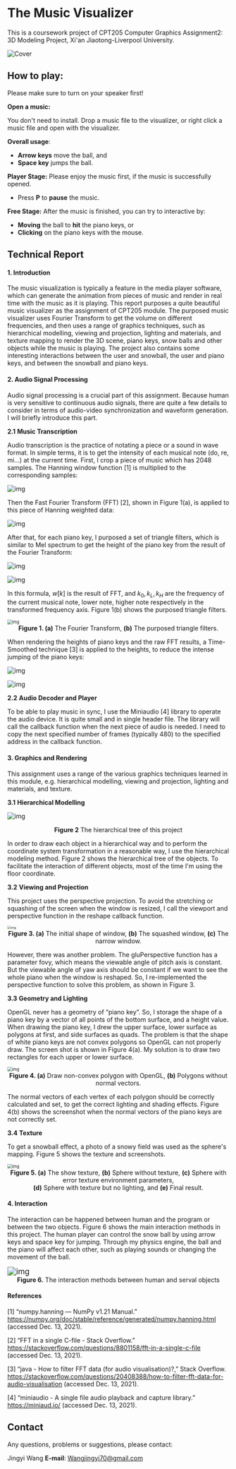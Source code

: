 # The Music Visualizer

This is a coursework project of CPT205 Computer Graphics Assignment2: 3D Modeling Project, Xi'an Jiaotong-Liverpool University.

![Cover](asset/Cover.png)



## **How to play**: 

Please make sure to turn on your speaker first!

**Open a music:**

You don't need to install. Drop a music file to the visualizer, or right click a music file and open with the visualizer.

**Overall usage**:

- **Arrow keys** move the ball, and
- **Space key** jumps the ball.

**Player Stage:** Please enjoy the music first, if the music is successfully opened.

- Press **P** to **pause** the music.

**Free Stage:** After the music is finished, you can try to interactive by:

- **Moving** the ball to **hit** the piano keys, or
- **Clicking** on the piano keys with the mouse.



## Technical Report

#### **1.**   **Introduction**

The music visualization is typically a feature in the media player software, which can generate the animation from pieces of music and render in real time with the music as it is playing. This report purposes a quite beautiful music visualizer as the assignment of CPT205 module. The purposed music visualizer uses Fourier Transform to get the volume on different frequencies, and then uses a range of graphics techniques, such as hierarchical modelling, viewing and projection, lighting and materials, and texture mapping to render the 3D scene, piano keys, snow balls and other objects while the music is playing. The project also contains some interesting interactions between the user and snowball, the user and piano keys, and between the snowball and piano keys.

#### **2.**   **Audio Signal Processing**

Audio signal processing is a crucial part of this assignment. Because human is very sensitive to continuous audio signals, there are quite a few details to consider in terms of audio-video synchronization and waveform generation. I will briefly introduce this part.

**2.1**    **Music Transcription**

Audio transcription is the practice of notating a piece or a sound in wave format. In simple terms, it is to get the intensity of each musical note (do, re, mi…) at the current time. First, I crop a piece of music which has 2048 samples. The Hanning window function [1] is multiplied to the corresponding samples:

![img](asset/hanning.png)

Then the Fast Fourier Transform (FFT) [2], shown in Figure 1(a), is applied to this piece of Hanning weighted data:

![img](asset/fft_furmula.png)

After that, for each piano key, I purposed a set of triangle filters, which is similar to Mel spectrum to get the height of the piano key from the result of the Fourier Transform:

![img](asset/melf1.png)

![img](asset/melf2.png)

In this formula, $w[k]$ is the result of FFT, and $k_0, k_L, k_H$ are the frequency of the current musical note, lower note, higher note respectively in the transformed frequency axis. Figure 1(b) shows the purposed triangle filters. 

<img src="asset/fft_mel.png" alt="img" style="zoom: 67%;" />

<center><b>Figure 1. (a)</b> The Fourier Transform, <b>(b)</b> The purposed triangle filters.</center>

When rendering the heights of piano keys and the raw FFT results, a Time-Smoothed technique [3] is applied to the heights, to reduce the intense jumping of the piano keys:

![img](asset/lpf1.png)

![img](asset/lpf2.png)

**2.2**    **Audio Decoder and Player**

To be able to play music in sync, I use the Miniaudio [4] library to operate the audio device. It is quite small and in single header file. The library will call the callback function when the next piece of audio is needed. I need to copy the next specified number of frames (typically 480) to the specified address in the callback function.

#### **3.**   **Graphics and Rendering**

This assignment uses a range of the various graphics techniques learned in this module, e.g. hierarchical modelling, viewing and projection, lighting and materials, and texture.

**3.1**     **Hierarchical Modelling**

![img](asset/Hierarchical.svg)

<center><b>Figure 2</b> The hierarchical tree of this project</center>

In order to draw each object in a hierarchical way and to perform the coordinate system transformation in a reasonable way, I use the hierarchical modeling method. Figure 2 shows the hierarchical tree of the objects. To facilitate the interaction of different objects, most of the time I'm using the floor coordinate.

**3.2**     **Viewing and Projection**

This project uses the perspective projection. To avoid the stretching or squashing of the screen when the window is resized, I call the viewport and perspective function in the reshape callback function.

<img src="asset/Viewport.png" alt="img" style="zoom:48%;" />

<center><b>Figure 3. (a)</b> The initial shape of window, <b>(b)</b> The squashed window, <b>(c)</b> The narrow window.</center>

However, there was another problem. The gluPerspective function has a parameter fovy, which means the viewable angle of pitch axis is constant. But the viewable angle of yaw axis should be constant if we want to see the whole piano when the window is reshaped. So, I re-implemented the perspective function to solve this problem, as shown in Figure 3.

**3.3**     **Geometry and Lighting**

OpenGL never has a geometry of “piano key”. So, I storage the shape of a piano key by a vector of all points of the bottom surface, and a height value. When drawing the piano key, I drew the upper surface, lower surface as polygons at first, and side surfaces as quads. The problem is that the shape of white piano keys are not convex polygons so OpenGL can not properly draw. The screen shot is shown in Figure 4(a). My solution is to draw two rectangles for each upper or lower surface.

<img src="asset/Geometry.png" alt="img" style="zoom: 67%;" />

<center><b>Figure 4. (a)</b> Draw non-convex polygon with OpenGL, <b>(b)</b> Polygons without normal vectors.</center>

The normal vectors of each vertex of each polygon should be correctly calculated and set, to get the correct lighting and shading effects. Figure 4(b) shows the screenshot when the normal vectors of the piano keys are not correctly set.

**3.4**     **Texture**

To get a snowball effect, a photo of a snowy field was used as the sphere's mapping. Figure 5 shows the texture and screenshots.

<img src="asset/Texture.png" alt="img" style="zoom:67%;" />

<center><b>Figure 5. (a)</b> The show texture, <b>(b)</b> Sphere without texture, <b>(c)</b> Sphere with error texture environment parameters,<br><b>(d)</b> Sphere with texture but no lighting, and <b>(e)</b> Final result.</center>

#### **4.**   **Interaction**

The interaction can be happened between human and the program or between the two objects. Figure 6 shows the main interaction methods in this project. The human player can control the snow ball by using arrow keys and space key for jumping. Through my physics engine, the ball and the piano will affect each other, such as playing sounds or changing the movement of the ball.

<img src="asset/Interactive.svg" alt="img" style="zoom:125%;" />

<center><b>Figure 6.</b> The interaction methods between human and serval objects</center>

#### **References**

[1]  “numpy.hanning — NumPy v1.21 Manual.”
 https://numpy.org/doc/stable/reference/generated/numpy.hanning.html (accessed Dec. 13, 2021).

[2]  “FFT in a single C-file - Stack Overflow.” https://stackoverflow.com/questions/8801158/fft-in-a-single-c-file (accessed Dec. 13, 2021).

[3]  “java - How to filter FFT data (for audio visualisation)?,” Stack Overflow.
 https://stackoverflow.com/questions/20408388/how-to-filter-fft-data-for-audio-visualisation (accessed Dec. 13, 2021).

[4]  “miniaudio - A single file audio playback and capture library.” https://miniaud.io/ (accessed Dec. 13, 2021).

## Contact

Any questions, problems or suggestions, please contact:

Jingyi Wang
**E-mail**: Wangjingyi70@gmail.com